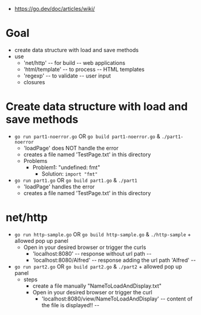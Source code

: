 * https://go.dev/doc/articles/wiki/

# Goal
* create data structure with load and save methods
* use
  * 'net/http' -- for build -- web applications
  * 'html/template' -- to process -- HTML templates
  * 'regexp' -- to validate -- user input
  * closures

# Create data structure with load and save methods
* `go run part1-noerror.go` OR `go build part1-noerror.go` & `./part1-noerror`
  * 'loadPage' does NOT handle the error
  * creates a file named 'TestPage.txt' in this directory
  * Problems
    * Problem1: "undefined: fmt"
      * Solution: `import "fmt"`
* `go run part1.go` OR `go build part1.go` & `./part1`
  * 'loadPage' handles the error
  * creates a file named 'TestPage.txt' in this directory

# net/http
* `go run http-sample.go` OR `go build http-sample.go` & `./http-sample` + allowed pop up panel
  * Open in your desired browser or trigger the curls
    * 'localhost:8080'    -- response without url path --
    * 'localhost:8080/Alfred'    -- response adding the url path 'Alfred' --
* `go run part2.go` OR `go build part2.go` & `./part2` + allowed pop up panel
  * steps
    * create a file manually "NameToLoadAndDisplay.txt"
    * Open in your desired browser or trigger the curl
      * 'localhost:8080/view/NameToLoadAndDisplay'    -- content of the file is displayed!! --

